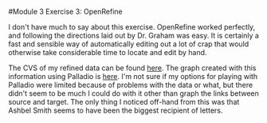 #Module 3 Exercise 3: OpenRefine

I don't have much to say about this exercise.  OpenRefine worked perfectly, and following the directions laid out by Dr. Graham was easy. It is certainly a fast and sensible way of automatically editing out a lot of crap that would otherwise take considerable time to locate and edit by hand.

The CVS of my refined data can be found [here](https://github.com/Xtina-R/Exercise-Notebook/blob/master/OpenRefine%20CSV). The graph created with this information using Palladio is [here](https://github.com/Xtina-R/Exercise-Notebook/blob/master/Palladio%20Graph.svg).  I'm not sure if my options for playing with Palladio were limited because of problems with the data or what, but there didn't seem to be much I could do with it other than graph the links between source and target.  The only thing I noticed off-hand from this was that Ashbel Smith seems to have been the biggest recipient of letters.






